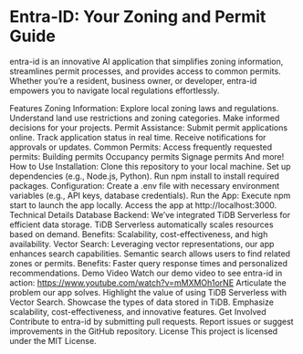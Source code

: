 # Entra-ID: Your Zoning and Permit Guide


entra-id is an innovative AI application that simplifies zoning information, streamlines permit processes, and provides access to common permits. Whether you’re a resident, business owner, or developer, entra-id empowers you to navigate local regulations effortlessly.

Features
Zoning Information:
Explore local zoning laws and regulations.
Understand land use restrictions and zoning categories.
Make informed decisions for your projects.
Permit Assistance:
Submit permit applications online.
Track application status in real time.
Receive notifications for approvals or updates.
Common Permits:
Access frequently requested permits:
Building permits
Occupancy permits
Signage permits
And more!
How to Use
Installation:
Clone this repository to your local machine.
Set up dependencies (e.g., Node.js, Python).
Run npm install to install required packages.
Configuration:
Create a .env file with necessary environment variables (e.g., API keys, database credentials).
Run the App:
Execute npm start to launch the app locally.
Access the app at http://localhost:3000.
Technical Details
Database Backend:
We’ve integrated TiDB Serverless for efficient data storage.
TiDB Serverless automatically scales resources based on demand.
Benefits: Scalability, cost-effectiveness, and high availability.
Vector Search:
Leveraging vector representations, our app enhances search capabilities.
Semantic search allows users to find related zones or permits.
Benefits: Faster query response times and personalized recommendations.
Demo Video
Watch our demo video to see entra-id in action:
https://www.youtube.com/watch?v=mMXMOh1orNE
Articulate the problem our app solves.
Highlight the value of using TiDB Serverless with Vector Search.
Showcase the types of data stored in TiDB.
Emphasize scalability, cost-effectiveness, and innovative features.
Get Involved
Contribute to entra-id by submitting pull requests.
Report issues or suggest improvements in the GitHub repository.
License
This project is licensed under the MIT License.
